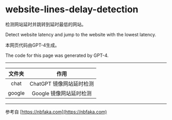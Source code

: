 # website-lines-delay-detection

检测网站延时并跳转到延时最低的网站。

Detect website latency and jump to the website with the lowest latency.

本网页代码由GPT-4生成。

The code for this page was generated by GPT-4.

---

| 文件夹    | 作用               |
|:------:|:----------------:|
| chat   | ChatGPT 镜像网站延时检测 |
| google | Google 镜像网站延时检测  |

---

参考自 [https://nbfaka.com](https://nbfaka.com)
